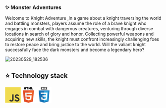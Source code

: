 ### ✨ Monster Adventures



Welcome to Knight Adventure ,In a game about a knight traversing the world and battling monsters,
players assume the role of a brave knight who engages in combat with dangerous creatures, 
venturing through diverse locations in search of glory and honor. Collecting powerful weapons and acquiring new skills,
the knight must confront increasingly challenging foes to restore peace and bring justice to the world.
Will the valiant knight successfully face the dark monsters and become a legendary hero?

![20230529_182536](https://github.com/Psort/Knight-Adventures-Js/assets/106514235/70df4b6d-a2ae-4d69-9dd9-d7f2136842ff)
## ⭐ Technology stack

<div>
 <img align="left"alt="Java"width="50px"src="https://raw.githubusercontent.com/github/explore/80688e429a7d4ef2fca1e82350fe8e3517d3494d/topics/javascript/javascript.png" /> 
<img align="left"alt="Java"width="50px"src="https://raw.githubusercontent.com/github/explore/80688e429a7d4ef2fca1e82350fe8e3517d3494d/topics/html/html.png" />
<img align="left"alt="Java"width="50px"src="https://raw.githubusercontent.com/github/explore/80688e429a7d4ef2fca1e82350fe8e3517d3494d/topics/css/css.png" />
</div>
